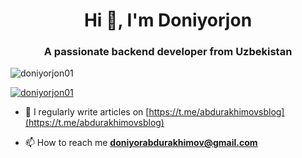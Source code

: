 <h1 align="center">Hi 👋, I'm Doniyorjon</h1>
<h3 align="center">A passionate backend developer from Uzbekistan</h3>

<p align="left"> <img src="https://komarev.com/ghpvc/?username=doniyorjon01&label=Profile%20views&color=0e75b6&style=flat" alt="doniyorjon01" /> </p>

<p align="left"> <a href="https://github.com/ryo-ma/github-profile-trophy"><img src="https://github-profile-trophy.vercel.app/?username=doniyorjon01" alt="doniyorjon01" /></a> </p>

- 📝 I regularly write articles on [https://t.me/abdurakhimovsblog](https://t.me/abdurakhimovsblog)


- 📫 How to reach me **doniyorabdurakhimov@gmail.com**
